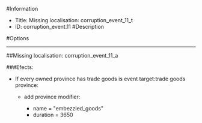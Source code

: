 #Information
 - Title: Missing localisation: corruption_event_11_t
 - ID: corruption_event.11
#Description

#Options

___
##Missing localisation: corruption_event_11_a

###Efects:<ul><li>If every owned province has trade goods is event target:trade goods province:</li><ul><li>add province modifier:</li><ul><li>name = "embezzled_goods"</li><li>duration = 3650</li></ul></ul></ul>
